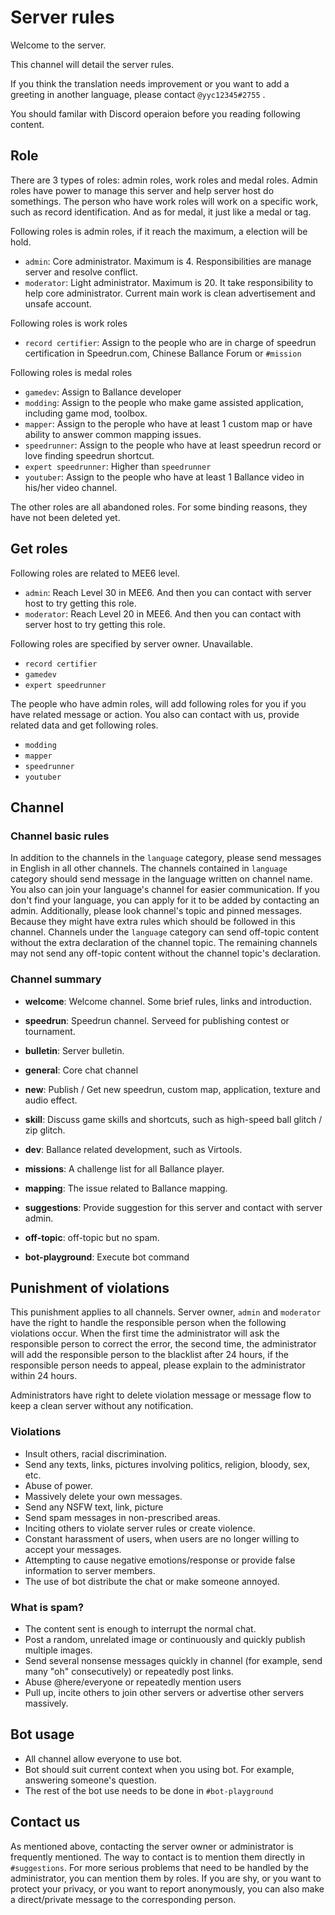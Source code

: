 # Server rules

Welcome to the server.

This channel will detail the server rules.

If you think the translation needs improvement or you want to add a greeting in another language, please contact `@yyc12345#2755` .

You should familar with Discord operaion before you reading following content.

## Role

There are 3 types of roles: admin roles, work roles and medal roles. Admin roles have power to manage this server and help server host do somethings. The person who have work roles will work on a specific work, such as record identification. And as for medal, it just like a medal or tag.

Following roles is admin roles, if it reach the maximum, a election will be hold.

* `admin`: Core administrator. Maximum is 4. Responsibilities are manage server and resolve conflict.
* `moderator`: Light administrator. Maximum is 20. It take responsibility to help core administrator. Current main work is clean advertisement and unsafe account.

Following roles is work roles

* `record certifier`: Assign to the people who are in charge of speedrun certification in Speedrun.com, Chinese Ballance Forum or `#mission`

Following roles is medal roles

* `gamedev`: Assign to Ballance developer
* `modding`: Assign to the people who make game assisted application, including game mod, toolbox.
* `mapper`: Assign to the perople who have at least 1 custom map or have ability to answer common mapping issues.
* `speedrunner`: Assign to the people who have at least speedrun record or love finding speedrun shortcut.
* `expert speedrunner`: Higher than `speedrunner`
* `youtuber`: Assign to the people who have at least 1 Ballance video in his/her video channel.

The other roles are all abandoned roles. For some binding reasons, they have not been deleted yet.

## Get roles

Following roles are related to MEE6 level.

* `admin`: Reach Level 30 in MEE6. And then you can contact with server host to try getting this role.
* `moderator`: Reach Level 20 in MEE6. And then you can contact with server host to try getting this role.

Following roles are specified by server owner. Unavailable.

* `record certifier`
* `gamedev`
* `expert speedrunner`

The people who have admin roles, will add following roles for you if you have related message or action. You also can contact with us, provide related data and get following roles.

* `modding`
* `mapper`
* `speedrunner`
* `youtuber`

## Channel

### Channel basic rules


In addition to the channels in the `language` category, please send messages in English in all other channels. The channels contained in `language` category should send message in the language written on channel name.
You also can join your language's channel for easier communication. If you don't find your language, you can apply for it to be added by contacting an admin.
Additionally, please look channel's topic and pinned messages. Because they might have extra rules which should be followed in this channel.
Channels under the `language` category can send off-topic content without the extra declaration of the channel topic. The remaining channels may not send any off-topic content without the channel topic's declaration.

### Channel summary

* **welcome**: Welcome channel. Some brief rules, links and introduction.
* **speedrun**: Speedrun channel. Serveed for publishing contest or tournament.
* **bulletin**: Server bulletin.

* **general**: Core chat channel
* **new**:  Publish / Get new speedrun, custom map, application, texture and audio effect.
* **skill**: Discuss game skills and shortcuts, such as high-speed ball glitch / zip glitch.
* **dev**: Ballance related development, such as Virtools.
* **missions**: A challenge list for all Ballance player.
* **mapping**: The issue related to Ballance mapping.
* **suggestions**: Provide suggestion for this server and contact with server admin.
* **off-topic**: off-topic but no spam.

* **bot-playground**: Execute bot command

## Punishment of violations

This punishment applies to all channels. Server owner, `admin` and `moderator` have the right to handle the responsible person when the following violations occur. When the first time the administrator will ask the responsible person to correct the error, the second time, the administrator will add the responsible person to the blacklist after 24 hours, if the responsible person needs to appeal, please explain to the administrator within 24 hours.

Administrators have right to delete violation message or message flow to keep a clean server without any notification.

### Violations
* Insult others, racial discrimination.
* Send any texts, links, pictures involving politics, religion, bloody, sex, etc.
* Abuse of power.
* Massively delete your own messages.
* Send any NSFW text, link, picture
* Send spam messages in non-prescribed areas.
* Inciting others to violate server rules or create violence.
* Constant harassment of users, when users are no longer willing to accept your messages.
* Attempting to cause negative emotions/response or provide false information to server members.
* The use of bot distribute the chat or make someone annoyed.

### What is spam?
* The content sent is enough to interrupt the normal chat.
* Post a random, unrelated image or continuously and quickly publish multiple images.
* Send several nonsense messages quickly in channel (for example, send many "oh" consecutively) or repeatedly post links.
* Abuse @here/everyone or repeatedly mention users
* Pull up, incite others to join other servers or advertise other servers massively.

## Bot usage

* All channel allow everyone to use bot.
* Bot should suit current context when you using bot. For example, answering someone's question.
* The rest of the bot use needs to be done in `#bot-playground`

## Contact us

As mentioned above, contacting the server owner or administrator is frequently mentioned. The way to contact is to mention them directly in `#suggestions`. For more serious problems that need to be handled by the administrator, you can mention them by roles. If you are shy, or you want to protect your privacy, or you want to report anonymously, you can also make a direct/private message to the corresponding person.

